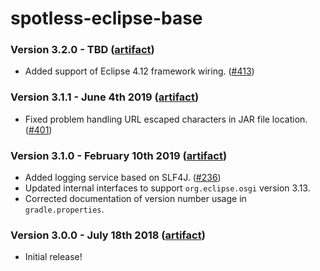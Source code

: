 # spotless-eclipse-base

### Version 3.2.0 - TBD ([artifact]([jcenter](https://bintray.com/diffplug/opensource/spotless-eclipse-base)))

* Added support of Eclipse 4.12 framework wiring. ([#413](https://github.com/diffplug/spotless/issues/413))

### Version 3.1.1 - June 4th 2019 ([artifact]([jcenter](https://bintray.com/diffplug/opensource/spotless-eclipse-base)))

* Fixed problem handling URL escaped characters in JAR file location. ([#401](https://github.com/diffplug/spotless/issues/401))

### Version 3.1.0 - February 10th 2019 ([artifact]([jcenter](https://bintray.com/diffplug/opensource/spotless-eclipse-base)))

* Added logging service based on SLF4J. ([#236](https://github.com/diffplug/spotless/issues/236))
* Updated internal interfaces to support `org.eclipse.osgi` version 3.13.
* Corrected documentation of version number usage in `gradle.properties`.

### Version 3.0.0 - July 18th 2018 ([artifact]([jcenter](https://bintray.com/diffplug/opensource/spotless-eclipse-base)))

* Initial release!
